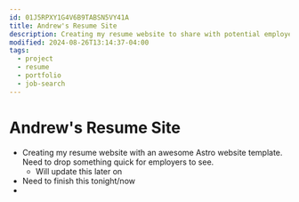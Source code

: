 ```yaml
---
id: 01J5RPXY1G4V6B9TABSN5VY41A
title: Andrew's Resume Site
description: Creating my resume website to share with potential employers
modified: 2024-08-26T13:14:37-04:00
tags:
  - project
  - resume
  - portfolio
  - job-search
---
```

# Andrew's Resume Site
- Creating my resume website with an awesome Astro website template. Need to drop something quick for employers to see.
	- Will update this later on
- Need to finish this tonight/now
- 